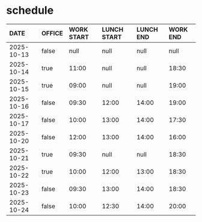 # schedule

| DATE | OFFICE | WORK START | LUNCH START | LUNCH END | WORK END |
| :-- | :-- | :-- | :-- | :-- | :-- |
| 2025-10-13 | false | null | null | null | null |
| 2025-10-14 | true | 11:00 | null | null | 18:30 |
| 2025-10-15 | true | 09:00 | null | null | 19:00 |
| 2025-10-16 | false | 09:30 | 12:00 | 14:00 | 19:00 |
| 2025-10-17 | false | 10:00 | 13:00 | 14:00 | 17:30 |
| 2025-10-20 | false | 12:00 | 13:00 | 14:00 | 16:00 |
| 2025-10-21 | true | 09:30 | null | null | 18:30 |
| 2025-10-22 | true | 10:00 | 12:00 | 13:00 | 18:30 |
| 2025-10-23 | false | 09:30 | 13:00 | 14:00 | 18:30 |
| 2025-10-24 | false | 10:00 | 12:30 | 14:00 | 20:00 |
